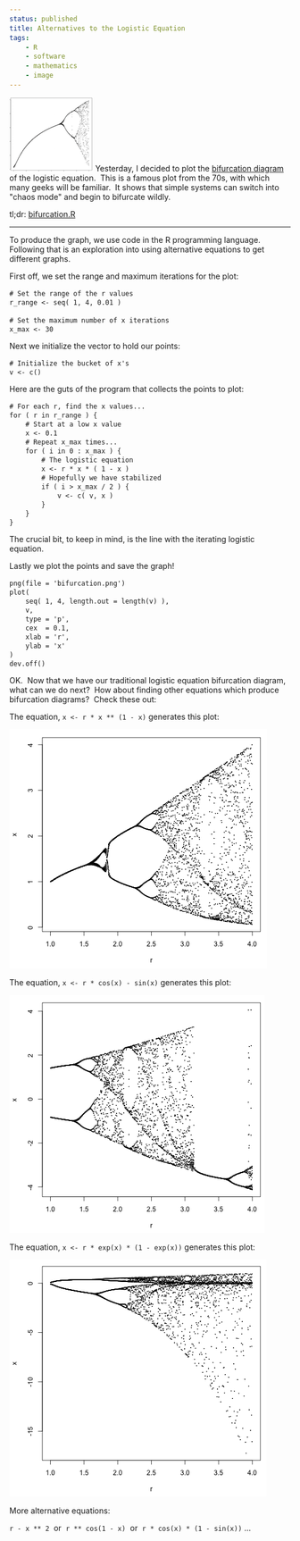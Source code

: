 ```yaml
---
status: published
title: Alternatives to the Logistic Equation
tags:
    - R
    - software
    - mathematics
    - image
---
```


[![](bifurcation-01-sm.png)](bifurcation-01.png)
Yesterday, I decided to plot the [bifurcation diagram](https://en.wikipedia.org/wiki/Logistic_map) of the logistic equation.  This is a famous plot from the 70s, with which many geeks will be familiar.  It shows that simple systems can switch into "chaos mode" and begin to bifurcate wildly.

tl;dr: [bifurcation.R](https://github.com/ology/Math/blob/master/bifurcation.R)

---

To produce the graph, we use code in the R programming language.  Following that is an exploration into using alternative equations to get different graphs.

First off, we set the range and maximum iterations for the plot:

    # Set the range of the r values
    r_range <- seq( 1, 4, 0.01 )

    # Set the maximum number of x iterations
    x_max <- 30

Next we initialize the vector to hold our points:

    # Initialize the bucket of x's
    v <- c()

Here are the guts of the program that collects the points to plot:

    # For each r, find the x values...
    for ( r in r_range ) {
        # Start at a low x value
        x <- 0.1
        # Repeat x_max times...
        for ( i in 0 : x_max ) {
            # The logistic equation
            x <- r * x * ( 1 - x )
            # Hopefully we have stabilized
            if ( i > x_max / 2 ) {
                v <- c( v, x )
            }
        }
    }

The crucial bit, to keep in mind, is the line with the iterating logistic equation.

Lastly we plot the points and save the graph!

    png(file = 'bifurcation.png')
    plot(
        seq( 1, 4, length.out = length(v) ),
        v,
        type = 'p',
        cex  = 0.1,
        xlab = 'r',
        ylab = 'x'
    )
    dev.off()

OK.  Now that we have our traditional logistic equation bifurcation diagram, what can we do next?  How about finding other equations which produce bifurcation diagrams?  Check these out:

The equation, `x <- r * x ** (1 - x)` generates this plot:

![](bifurcation-02.png)

The equation, `x <- r * cos(x) - sin(x)` generates this plot:

![](bifurcation-04.png)

The equation, `x <- r * exp(x) * (1 - exp(x))` generates this plot:

![](bifurcation-05.png)

More alternative equations:

`r - x ** 2`  or  `r ** cos(1 - x)`  or  `r * cos(x) * (1 - sin(x))` ...

